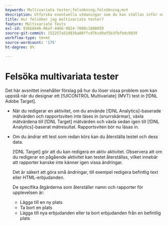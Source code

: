 ```yaml
---
keywords: Multivariata tester;felsökning;felsökning;mvt
description: Utforska eventuella utmaningar som du kan ställas inför när du använder multivariata testaktiviteter i Adobe Target, tillsammans med förslag på lösningar.
title: Hur felsöker jag multivariata tester?
feature: Multivariate Tests
exl-id: 93bb8446-06af-4466-9824-7099c1080059
source-git-commit: 152257a52d836a88ffcd76cd9af5b3fbfbdc0839
workflow-type: tm+mt
source-wordcount: '175'
ht-degree: 0%

---
```


# Felsöka multivariata tester

Det här avsnittet innehåller förslag på hur du löser vissa problem som kan uppstå när du designar ett [!UICONTROL Multivariate] (MVT) test in [!DNL Adobe Target].

* När du redigerar en aktivitet, om du använde [!DNL Analytics]-baserade mätvärden och rapportsviten inte läses in (snurrskärmar), växla mätvärdena till [!DNL Target] mätvärden och växla sedan igen till [!DNL Analytics]-baserat mätresultat. Rapportsviten bör nu läsas in.
* Om du ändrar ett test som redan körs kan du återställa testet och dess data.

   [!DNL Target] gör att du kan redigera en aktiv aktivitet. Observera att om du redigerar en pågående aktivitet kan testet återställas, vilket innebär att rapporter kanske inte känner igen vissa ändringar.

   Det är säkert att göra små ändringar, till exempel redigera befintlig text eller HTML-erbjudanden.

   De specifika åtgärderna som återställer namn och rapporter för upplevelsen är:

   * Lägga till en ny plats
   * Ta bort en plats
   * Lägga till nya erbjudanden eller ta bort erbjudanden från en befintlig plats
